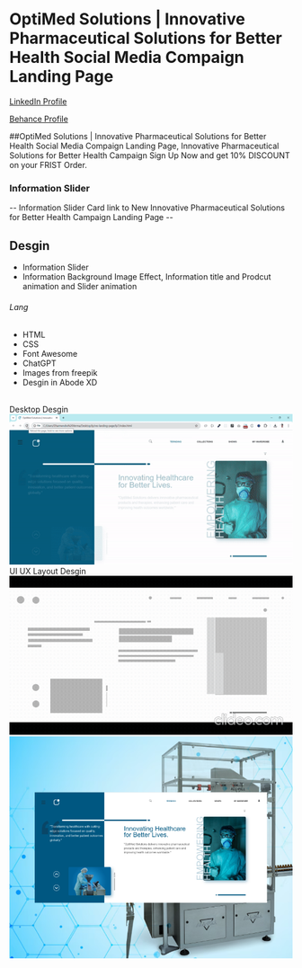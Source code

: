 # OptiMed Solutions | Innovative Pharmaceutical Solutions for Better Health Social Media Compaign Landing Page
<a href="https://www.linkedin.com/in/dharmendraverma95/" target="_blank">LinkedIn Profile </a>

<a href="https://www.behance.net/dhirukumar" target="_blank">Behance Profile </a>

##OptiMed Solutions | Innovative Pharmaceutical Solutions for Better Health Social Media Compaign Landing Page, Innovative Pharmaceutical Solutions for Better Health Campaign Sign Up Now and get 10% DISCOUNT on your FRIST Order.

### Information Slider
-- Information Slider Card link to New Innovative Pharmaceutical Solutions for Better Health Campaign Landing Page --

## Desgin 
<ul>
  <li>Information Slider</li>
  <li>Information Background Image Effect, Information title and Prodcut animation and Slider animation </li>
</ul>

###### Lang
<ul>
  <li>HTML</li>
  <li>CSS</li>
  <li>Font Awesome</li>
  <li>ChatGPT</li>
  <li>Images from freepik</li>
  <li>Desgin in Abode XD</li>
</ul>
<br>
<span>Desktop Desgin</span><br/>
<a href="https://www.behance.net/gallery/214086007/OptiMed-Solutions-Landing-Page" target="_blank" >
<img src="./img/landing-page.gif" width="525px"/>
</a>
<br>
<span>UI UX Layout Desgin</span><br/>
<a href="https://www.behance.net/gallery/214086007/OptiMed-Solutions-Landing-Page" target="_blank" >
<img src="./img/ui-ux-layout landing-page.gif" width="525px"/>
</a>
<a href="https://www.behance.net/gallery/214086007/OptiMed-Solutions-Landing-Page" target="_blank" >
<img src="./img/cover.png" width="575px"/>
</a>




